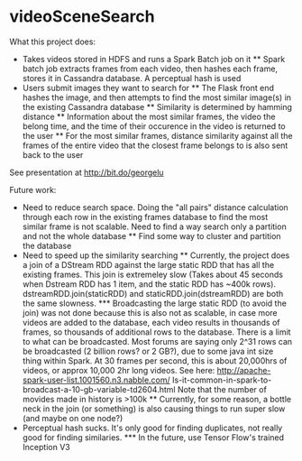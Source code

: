 # videoSceneSearch

What this project does:
* Takes videos stored in HDFS and runs a Spark Batch job on it
** Spark batch job extracts frames from each video, then hashes each frame, stores it in Cassandra database. A perceptual hash is used
* Users submit images they want to search for
** The Flask front end hashes the image, and then attempts to find the most similar image(s) in the existing Cassandra database
** Similarity is determined by hamming distance
** Information about the most similar frames, the video the belong time, and the time of their occurence in the video is returned to the user
** For the most similar frames, distance similarity against all the frames of the entire video that the closest frame belongs to is also sent back to the user

See presentation at http://bit.do/georgelu

Future work:
* Need to reduce search space. Doing the "all pairs" distance calculation through each row in the existing frames database to find the most similar frame is not scalable. Need to find a way search only a partition and not the whole database
** Find some way to cluster and partition the database
* Need to speed up the similarity searching
** Currently, the project does a join of a DStream RDD against the large static RDD that has all the existing frames. This join is extremeley slow (Takes about 45 seconds when Dstream RDD has 1 item, and the static RDD has ~400k rows). dstreamRDD.join(staticRDD) and staticRDD.join(dstreamRDD) are both the same slowness.
*** Broadcasting the large static RDD (to avoid the join) was not done because this is also not as scalable, in case more videos are added to the database, each video results in thousands of frames, so thousands of additional rows to the database. There is a limit to what can be broadcasted. Most forums are saying only 2^31 rows can be broadcasted (2 billion rows? or 2 GB?), due to some java int size thing within Spark. At 30 frames per second, this is about 20,000hrs of videos, or approx 10,000 2hr long videos. See here: http://apache-spark-user-list.1001560.n3.nabble.com/ Is-it-common-in-spark-to-broadcast-a-10-gb-variable-td2604.html  Note that the number of movides made in history is >100k
** Currently, for some reason, a bottle neck in the join (or something) is also causing things to run super slow (and maybe on one node?)
* Perceptual hash sucks. It's only good for finding duplicates, not really good for finding similaries. 
*** In the future, use Tensor Flow's trained Inception V3